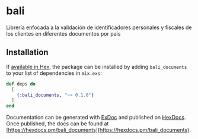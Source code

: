 # bali
Librería enfocada a la validación de identificadores personales y fiscales de los clientes en diferentes documentos por país

## Installation

If [available in Hex](https://hex.pm/docs/publish), the package can be installed
by adding `bali_documents` to your list of dependencies in `mix.exs`:

```elixir
def deps do
  [
    {:bali_documents, "~> 0.1.0"}
  ]
end
```

Documentation can be generated with [ExDoc](https://github.com/elixir-lang/ex_doc)
and published on [HexDocs](https://hexdocs.pm). Once published, the docs can
be found at [https://hexdocs.pm/bali_documents](https://hexdocs.pm/bali_documents).

